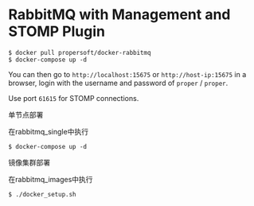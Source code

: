 RabbitMQ with Management and STOMP Plugin
=========================================

```
$ docker pull propersoft/docker-rabbitmq
$ docker-compose up -d
```

You can then go to `http://localhost:15675` or `http://host-ip:15675` in a browser,
login with the username and password of `proper` / `proper`.

Use port `61615` for STOMP connections.

单节点部署

在rabbitmq_single中执行
```
$ docker-compose up -d
```

镜像集群部署

在rabbitmq_images中执行
```
$ ./docker_setup.sh
```


